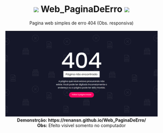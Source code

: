 
<h1 align="center">
  <img src="https://img.icons8.com/flat_round/30/000000/error--v1.png"> Web_PaginaDeErro <img src="https://img.icons8.com/flat_round/30/000000/error--v1.png">
</h1>

<p align="center">
    Pagina web simples de erro 404 (Obs. responsiva)<br><br>
    <img src="https://github.com/RenanSN/Web_PaginaDeErro/blob/master/capa.png" width="490"><br>
    <b> Demonstrção: https://renansn.github.io/Web_PaginaDeErro/ </b><br>
    <b> Obs:</b> Efeito visivel somento no computador
</p>




